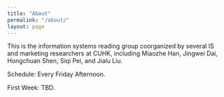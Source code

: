 ```yaml
---
title: "About"
permalink: "/about/"
layout: page
---
```

This is the information systems reading group coorganized by several IS and marketing researchers at CUHK, including Miaozhe Han, Jingwei Dai, Hongchuan Shen, Siqi Pei, and Jialu Liu.

Schedule: Every Friday Afternoon.

First Week: TBD.
